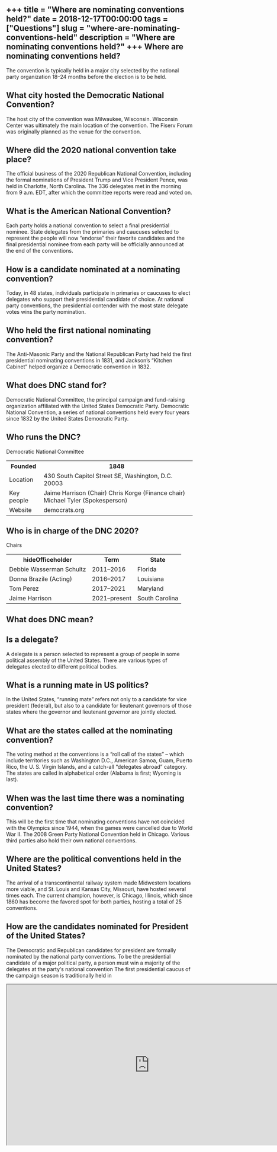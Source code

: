 +++
title = "Where are nominating conventions held?"
date = 2018-12-17T00:00:00
tags = ["Questions"]
slug = "where-are-nominating-conventions-held"
description = "Where are nominating conventions held?"
+++
Where are nominating conventions held?
--------------------------------------

The convention is typically held in a major city selected by the national party organization 18–24 months before the election is to be held.

What city hosted the Democratic National Convention?
----------------------------------------------------

The host city of the convention was Milwaukee, Wisconsin. Wisconsin Center was ultimately the main location of the convention. The Fiserv Forum was originally planned as the venue for the convention.

Where did the 2020 national convention take place?
--------------------------------------------------

The official business of the 2020 Republican National Convention, including the formal nominations of President Trump and Vice President Pence, was held in Charlotte, North Carolina. The 336 delegates met in the morning from 9 a.m. EDT, after which the committee reports were read and voted on.

What is the American National Convention?
-----------------------------------------

Each party holds a national convention to select a final presidential nominee. State delegates from the primaries and caucuses selected to represent the people will now “endorse” their favorite candidates and the final presidential nominee from each party will be officially announced at the end of the conventions.

How is a candidate nominated at a nominating convention?
--------------------------------------------------------

Today, in 48 states, individuals participate in primaries or caucuses to elect delegates who support their presidential candidate of choice. At national party conventions, the presidential contender with the most state delegate votes wins the party nomination.

Who held the first national nominating convention?
--------------------------------------------------

The Anti-Masonic Party and the National Republican Party had held the first presidential nominating conventions in 1831, and Jackson’s “Kitchen Cabinet” helped organize a Democratic convention in 1832.

What does DNC stand for?
------------------------

Democratic National Committee, the principal campaign and fund-raising organization affiliated with the United States Democratic Party. Democratic National Convention, a series of national conventions held every four years since 1832 by the United States Democratic Party.

Who runs the DNC?
-----------------

Democratic National Committee

<table><tr><th>Founded</th><th>1848</th></tr><tr><td>Location</td><td>430 South Capitol Street SE, Washington, D.C. 20003</td></tr><tr><td>Key people</td><td>Jaime Harrison (Chair) Chris Korge (Finance chair) Michael Tyler (Spokesperson)</td></tr><tr><td>Website</td><td>democrats.org</td></tr></table>

Who is in charge of the DNC 2020?
---------------------------------

Chairs

<table><tr><th>hideOfficeholder</th><th>Term</th><th>State</th></tr><tr><td>Debbie Wasserman Schultz</td><td>2011–2016</td><td>Florida</td></tr><tr><td>Donna Brazile (Acting)</td><td>2016–2017</td><td>Louisiana</td></tr><tr><td>Tom Perez</td><td>2017–2021</td><td>Maryland</td></tr><tr><td>Jaime Harrison</td><td>2021–present</td><td>South Carolina</td></tr></table>

What does DNC mean?
-------------------

Is a delegate?
--------------

A delegate is a person selected to represent a group of people in some political assembly of the United States. There are various types of delegates elected to different political bodies.

What is a running mate in US politics?
--------------------------------------

In the United States, “running mate” refers not only to a candidate for vice president (federal), but also to a candidate for lieutenant governors of those states where the governor and lieutenant governor are jointly elected.

What are the states called at the nominating convention?
--------------------------------------------------------

The voting method at the conventions is a “roll call of the states” – which include territories such as Washington D.C., American Samoa, Guam, Puerto Rico, the U. S. Virgin Islands, and a catch-all “delegates abroad” category. The states are called in alphabetical order (Alabama is first; Wyoming is last).

When was the last time there was a nominating convention?
---------------------------------------------------------

This will be the first time that nominating conventions have not coincided with the Olympics since 1944, when the games were cancelled due to World War II. The 2008 Green Party National Convention held in Chicago. Various third parties also hold their own national conventions.

Where are the political conventions held in the United States?
--------------------------------------------------------------

The arrival of a transcontinental railway system made Midwestern locations more viable, and St. Louis and Kansas City, Missouri, have hosted several times each. The current champion, however, is Chicago, Illinois, which since 1860 has become the favored spot for both parties, hosting a total of 25 conventions.

How are the candidates nominated for President of the United States?
--------------------------------------------------------------------

The Democratic and Republican candidates for president are formally nominated by the national party conventions. To be the presidential candidate of a major political party, a person must win a majority of the delegates at the partyʹs national convention The first presidential caucus of the campaign season is traditionally held in

<iframe allow="accelerometer; autoplay; clipboard-write; encrypted-media; gyroscope; picture-in-picture" allowfullscreen="" class="__youtube_prefs__  epyt-is-override  no-lazyload" data-no-lazy="1" data-origheight="433" data-origwidth="770" data-skipgform_ajax_framebjll="" height="433" id="_ytid_75478" loading="lazy" src="https://www.youtube.com/embed/6rm9oQt6YgY?enablejsapi=1&autoplay=0&cc_load_policy=0&cc_lang_pref=&iv_load_policy=1&loop=0&modestbranding=0&rel=1&fs=1&playsinline=0&autohide=2&theme=dark&color=red&controls=1&" title="YouTube player" width="770"></iframe>